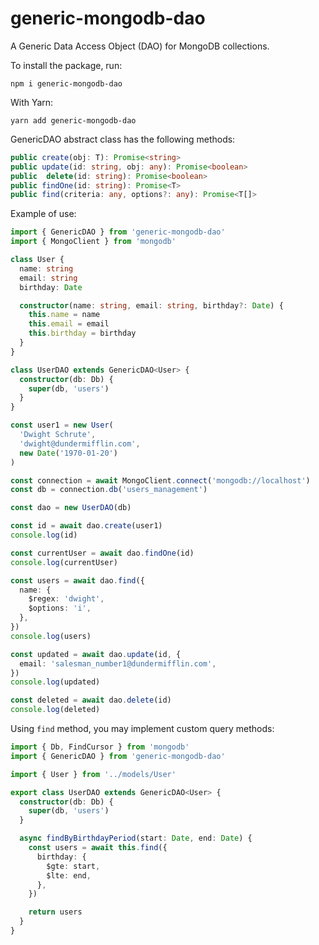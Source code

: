 # generic-mongodb-dao

A Generic Data Access Object (DAO) for MongoDB collections.

To install the package, run:

```
npm i generic-mongodb-dao
```

With Yarn:

```
yarn add generic-mongodb-dao
```

GenericDAO abstract class has the following methods:

```ts
public create(obj: T): Promise<string>
public update(id: string, obj: any): Promise<boolean>
public  delete(id: string): Promise<boolean>
public findOne(id: string): Promise<T>
public find(criteria: any, options?: any): Promise<T[]>
```

Example of use:

```ts
import { GenericDAO } from 'generic-mongodb-dao'
import { MongoClient } from 'mongodb'

class User {
  name: string
  email: string
  birthday: Date

  constructor(name: string, email: string, birthday?: Date) {
    this.name = name
    this.email = email
    this.birthday = birthday
  }
}

class UserDAO extends GenericDAO<User> {
  constructor(db: Db) {
    super(db, 'users')
  }
}

const user1 = new User(
  'Dwight Schrute',
  'dwight@dundermifflin.com',
  new Date('1970-01-20')
)

const connection = await MongoClient.connect('mongodb://localhost')
const db = connection.db('users_management')

const dao = new UserDAO(db)

const id = await dao.create(user1)
console.log(id)

const currentUser = await dao.findOne(id)
console.log(currentUser)

const users = await dao.find({
  name: {
    $regex: 'dwight',
    $options: 'i',
  },
})
console.log(users)

const updated = await dao.update(id, {
  email: 'salesman_number1@dundermifflin.com',
})
console.log(updated)

const deleted = await dao.delete(id)
console.log(deleted)
```

Using `find` method, you may implement custom query methods:

```ts
import { Db, FindCursor } from 'mongodb'
import { GenericDAO } from 'generic-mongodb-dao'

import { User } from '../models/User'

export class UserDAO extends GenericDAO<User> {
  constructor(db: Db) {
    super(db, 'users')
  }

  async findByBirthdayPeriod(start: Date, end: Date) {
    const users = await this.find({
      birthday: {
        $gte: start,
        $lte: end,
      },
    })

    return users
  }
}
```
